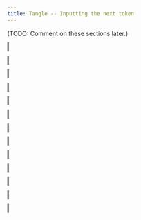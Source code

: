 ```yaml
---
title: Tangle -- Inputting the next token
---
```


<style>
object {
    border: 2px solid grey;
    width: 100%;
}
img {
    max-width: 100%;
}
</style>


(TODO: Comment on these sections later.)


<object type="image/svg+xml" data="tangle-143.svg"></object>


<object type="image/svg+xml" data="tangle-144.svg"></object>


<object type="image/svg+xml" data="tangle-145.svg"></object>


<object type="image/svg+xml" data="tangle-146.svg"></object>


<object type="image/svg+xml" data="tangle-147.svg"></object>


<object type="image/svg+xml" data="tangle-148.svg"></object>


<object type="image/svg+xml" data="tangle-149.svg"></object>


<object type="image/svg+xml" data="tangle-150.svg"></object>


<object type="image/svg+xml" data="tangle-151.svg"></object>


<object type="image/svg+xml" data="tangle-152.svg"></object>


<object type="image/svg+xml" data="tangle-153.svg"></object>


<object type="image/svg+xml" data="tangle-154.svg"></object>


<object type="image/svg+xml" data="tangle-155.svg"></object>


